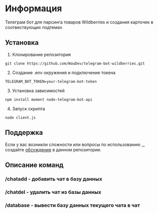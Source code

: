 # Информация
Телеграм бот для парсинга товаров Wildberries и создания карточек в соотвествующих подтемах <!-- описание репозитория -->

<!--Установка-->
## Установка 

1. Клонирование репозитория 

```git clone https://github.com/WauDev/telegram-bot-wildberries.git```

2. Создание .env окружения и подключение токена

```TELEGRAM_BOT_TOKEN=your-telegram-bot-token```

3. Установка зависимостей

```npm install moment node-telegram-bot-api```

4. Запуск скрипта

```node client.js```

[Релизы бота]: https://github.com/WauDev/Oxygen/releases

<!--Поддержка-->
## Поддержка
Если у вас возникли сложности или вопросы по использованию ,_ создайте 
[обсуждение](https://github.com/WauDev/telegram-bot-wildberries/issues/new/choose) в данном репозитории.


<!--описание команд-->
## Описание команд
### /chatadd - добавить чат в базу данных
### /chatdel - удалить чат из базы данных
### /database - вывести базу данных текущего чата в чат
